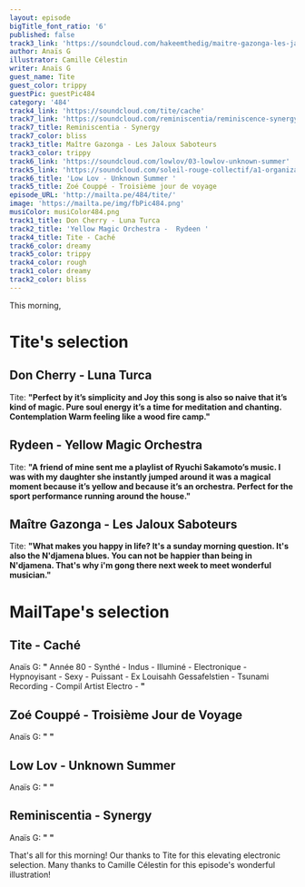 ```yaml
---
layout: episode
bigTitle_font_ratio: '6'
published: false
track3_link: 'https://soundcloud.com/hakeemthedig/maitre-gazonga-les-jaloux-saboteurs'
author: Anaïs G
illustrator: Camille Célestin
writer: Anaïs G
guest_name: Tite
guest_color: trippy
guestPic: guestPic484
category: '484'
track4_link: 'https://soundcloud.com/tite/cache'
track7_link: 'https://soundcloud.com/reminiscentia/reminiscence-synergy'
track7_title: Reminiscentia - Synergy
track7_color: bliss
track3_title: Maître Gazonga - Les Jaloux Saboteurs
track3_color: trippy
track6_link: 'https://soundcloud.com/lowlov/03-lowlov-unknown-summer'
track5_link: 'https://soundcloud.com/soleil-rouge-collectif/a1-organizatsiya-troisieme'
track6_title: 'Low Lov - Unknown Summer '
track5_title: Zoé Couppé - Troisième jour de voyage
episode_URL: 'http://mailta.pe/484/tite/'
image: 'https://mailta.pe/img/fbPic484.png'
musiColor: musiColor484.png
track1_title: Don Cherry - Luna Turca
track2_title: 'Yellow Magic Orchestra -  Rydeen '
track4_title: Tite - Caché
track6_color: dreamy
track5_color: trippy
track4_color: rough
track1_color: dreamy
track2_color: bliss
---
```

<p id="introduction">This morning, 
</p>

# Tite's selection

## Don Cherry - Luna Turca
Tite: **"**Perfect by it’s simplicity and Joy this song is also so naive that it’s kind of magic. Pure soul energy it’s a time for meditation and chanting. Contemplation Warm feeling like a wood fire camp.**"**

## Rydeen - Yellow Magic Orchestra
Tite: **"**A friend of mine sent me a playlist of Ryuchi Sakamoto’s music. I was with my daughter she instantly jumped around it was a magical moment because it’s yellow and because it’s an orchestra. Perfect for the sport performance running around the house.**"**

## Maître Gazonga - Les Jaloux Saboteurs
Tite: **"**What makes you happy in life? It's a sunday morning question. It's also the N'djamena blues. You can not be happier than being in N'djamena. That's why i'm gong there next week to meet wonderful musician.**"**

# MailTape's selection

## Tite - Caché
Anaïs G: **"** Année 80 - Synthé - Indus - Illuminé - Electronique - Hypnoyisant - Sexy - Puissant - Ex Louisahh Gessafelstien - Tsunami Recording - Compil Artist Electro -   **"**

## Zoé Couppé - Troisième Jour de Voyage
Anaïs G: **"** **"**

## Low Lov - Unknown Summer
Anaïs G: **"** **"**

## Reminiscentia - Synergy
Anaïs G: **"** **"**

<p id="outroduction">That's all for this morning! Our thanks to Tite for this elevating electronic selection. Many thanks to Camille Célestin for this episode's wonderful illustration!</p>
